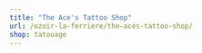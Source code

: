 ```yaml
---
title: "The Ace's Tattoo Shop"
url: /ozoir-la-ferriere/the-aces-tattoo-shop/
shop: tatouage
---
```

